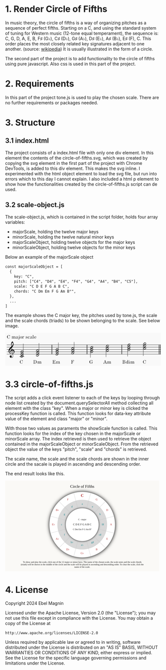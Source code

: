 # 1. Render Circle of Fifths

In music theory, the circle of fifths is a way of organizing pitches as a sequence of perfect fifths. Starting on a C, and using the standard system of tuning for Western music (12-tone equal temperament), the sequence is: C, G, D, A, E, B, F♯ (G♭), C♯ (D♭), G♯ (A♭), D♯ (E♭), A♯ (B♭), E♯ (F), C. This order places the most closely related key signatures adjacent to one another. (source: [wikipedia](https://en.wikipedia.org/wiki/Circle_of_fifths)) It is usually illustrated in the form of a circle.

The second part of the project is to add functionality to the circle of fifths using pure javascript. Also css is used in this part of the project.

# 2. Requirements

In this part of the project tone.js is used to play the chosen scale. There are no further requirements or packages needed.

# 3. Structure

## 3.1 index.html

The project consists of a index.html file with only one div element. In this element the contents of the circle-of-fifths.svg, which was created by copying the svg element in the first part of the project with Chrome DevTools, is added to this div element. This makes the svg inline. I experimented with the html object element to load the svg file, but run into errors which to this day I cannot explain. I also included a html p element to show how the functionalities created by the circle-of-fifths.js script can de used.

## 3.2 scale-object.js

The scale-object.js, which is contained in the script folder, holds four array variables:

- majorScale, holding the twelve major keys
- minorScale, holding the twelve natural minor keys
- majorScaleObject, holding twelve objects for the major keys
- minorScaleObject, holding twelve objects for the minor keys

Below an example of the majorScale object

```
const majorScaleObject = [
  {
    key: "C",
    pitch: ["C4", "D4", "E4", "F4", "G4", "A4", "B4", "C5"],
    scale: "C D E F G A B C",
    chords: "C Dm Em F G Am B°",
  },
  ...
]
```

The example shows the C major key, the pitches used by tone.js, the scale and the scale chords (triads) to be shown belonging to the scale. See below image.

![C Major Scale](images/c-major-scale.png)

# 3.3 circle-of-fifths.js

The script adds a click event listener to each of the keys by looping through node list created by the document.querySelectorAll method collecting all element with the class "key". When a major or minor key is clicked the processKey function is called. This function looks for data-key attribute value of the element and class "major" or "minor".

With those two values as paraments the showScale function is called. This function looks for the index of the key chosen in the majorScale or minorScale array. The index retrieved is then used to retrieve the object contained in the majorScaleObject or minorScaleObject. From the retrieved object the value of the keys "pitch", "scale" and "chords" is retrieved.

The scale name, the scale and the scale chords are shown in the inner circle and the sacale is played in ascending and descending order.

The end result looks like this.

![Circle of Fifths Screenshot](images/screenshot-500x294.png)

# 4. License

Copyright 2024 Ebel Magnin

Licensed under the Apache License, Version 2.0 (the "License");
you may not use this file except in compliance with the License.
You may obtain a copy of the License at

    http://www.apache.org/licenses/LICENSE-2.0

Unless required by applicable law or agreed to in writing, software
distributed under the License is distributed on an "AS IS" BASIS,
WITHOUT WARRANTIES OR CONDITIONS OF ANY KIND, either express or implied.
See the License for the specific language governing permissions and
limitations under the License.
